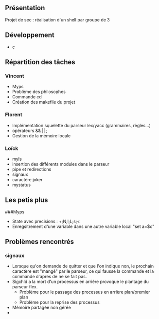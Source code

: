 ## Présentation ##

Projet de sec : réalisation d'un shell par groupe de 3

## Développement ##

- c
 
## Répartition des tâches 

### Vincent
- Myps
- Problème des philosophes
- Commande cd
- Création des makefile du projet

### Florent 
- Implémentation squelette du parseur lex/yacc (grammaires, règles...)
- opérateurs && || ;
- Gestion de la mémoire locale

### Loïck
- myls
- insertion des différents modules dans le parseur 
- pipe et redirections
- signaux
- caractère joker
- mystatus

## Les petis plus

###Myps
- State avec precisions :  +;N;l;L;s;<
- Enregsitrement d'une variable dans une autre variable local "set a=$c"

## Problèmes rencontrés
### signaux
- Lorsque qu'on demande de quitter et que l'on indique non, le prochain caractère est "mangé" par le parseur, ce qui fausse la commande et la commande d'apres de ne se fait pas.
- Sigchld a la mort d'un processus en arrière provoque le plantage du parseur flex.
	- Problème pour le passage des processus en arrière plan/premier plan
	- Problème pour la reprise des processus
- Mémoire partagée non gérée
- 



